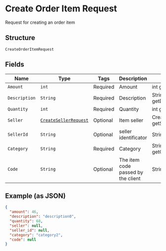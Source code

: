 
# Create Order Item Request

Request for creating an order item

## Structure

`CreateOrderItemRequest`

## Fields

| Name | Type | Tags | Description | Getter | Setter |
|  --- | --- | --- | --- | --- | --- |
| `Amount` | `int` | Required | Amount | int getAmount() | setAmount(int amount) |
| `Description` | `String` | Required | Description | String getDescription() | setDescription(String description) |
| `Quantity` | `int` | Required | Quantity | int getQuantity() | setQuantity(int quantity) |
| `Seller` | [`CreateSellerRequest`](/doc/models/create-seller-request.md) | Optional | Item seller | CreateSellerRequest getSeller() | setSeller(CreateSellerRequest seller) |
| `SellerId` | `String` | Optional | seller identificator | String getSellerId() | setSellerId(String sellerId) |
| `Category` | `String` | Required | Category | String getCategory() | setCategory(String category) |
| `Code` | `String` | Optional | The item code passed by the client | String getCode() | setCode(String code) |

## Example (as JSON)

```json
{
  "amount": 46,
  "description": "description0",
  "quantity": 68,
  "seller": null,
  "seller_id": null,
  "category": "category2",
  "code": null
}
```

